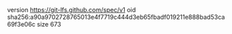 version https://git-lfs.github.com/spec/v1
oid sha256:a90a9702728765013e4f7719c444d3eb65fbadf019211e888bad53ca69f3e06c
size 673
